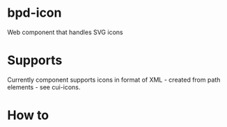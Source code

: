 # bpd-icon
Web component that handles SVG icons

# Supports 
Currently component supports icons in format of XML - created from path elements - see cui-icons.

# How to

